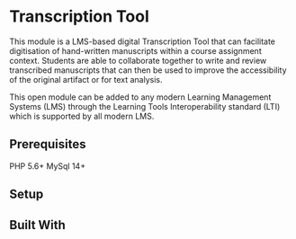# Transcription Tool
This module is a LMS-based digital Transcription Tool that can facilitate digitisation of hand-written manuscripts within a course assignment context.  Students are able to collaborate together to write and review transcribed manuscripts that can then be used to improve the accessibility of the original artifact or for text analysis. 

This open module can be added to any modern Learning Management Systems (LMS) through the Learning Tools Interoperability standard (LTI) which is supported by all modern LMS.

## Prerequisites
PHP 5.6+
MySql 14+

## Setup


## Built With
